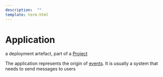 ```yaml
---
description:  ""
template: term.html
---
```

# Application

a deployment artefact, part of a [Project](project)

The application represents the origin of [events](event). It is usually a system that needs to send messages to users
